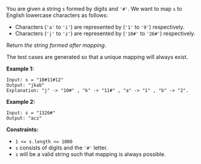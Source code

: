 You are given a string `s` formed by digits and `'#'`. We want to map `s` to English lowercase characters as follows:

- Characters (`'a'` to `'i'`) are represented by (`'1'` to `'9'`) respectively.
- Characters (`'j'` to `'z'`) are represented by (`'10#'` to `'26#'`) respectively.

Return *the string formed after mapping*.

The test cases are generated so that a unique mapping will always exist.

**Example 1:**
```
Input: s = "10#11#12"
Output: "jkab"
Explanation: "j" -> "10#" , "k" -> "11#" , "a" -> "1" , "b" -> "2".
```
**Example 2:**
```
Input: s = "1326#"
Output: "acz"
```
**Constraints:**
- `1 <= s.length <= 1000`
- `s` consists of digits and the `'#'` letter.
- `s` will be a valid string such that mapping is always possible.